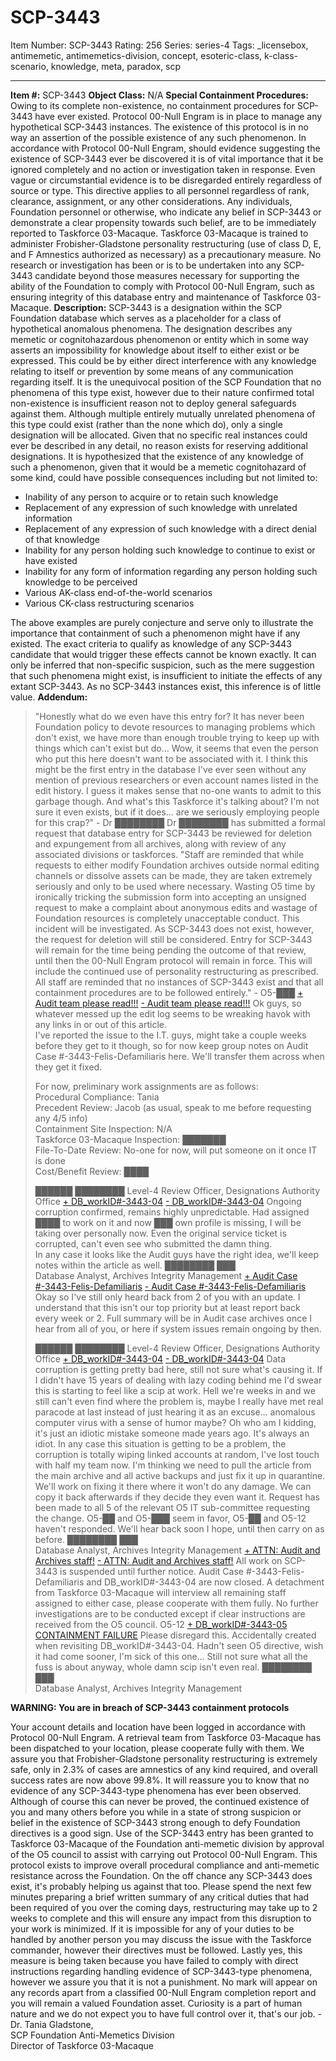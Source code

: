 # SCP-3443
Item Number: SCP-3443
Rating: 256
Series: series-4
Tags: _licensebox, antimemetic, antimemetics-division, concept, esoteric-class, k-class-scenario, knowledge, meta, paradox, scp

---

**Item #:** SCP-3443
**Object Class:** N/A
**Special Containment Procedures:** Owing to its complete non-existence, no containment procedures for SCP-3443 have ever existed. Protocol 00-Null Engram is in place to manage any hypothetical SCP-3443 instances. The existence of this protocol is in no way an assertion of the possible existence of any such phenomenon.
In accordance with Protocol 00-Null Engram, should evidence suggesting the existence of SCP-3443 ever be discovered it is of vital importance that it be ignored completely and no action or investigation taken in response. Even vague or circumstantial evidence is to be disregarded entirely regardless of source or type. This directive applies to all personnel regardless of rank, clearance, assignment, or any other considerations.
Any individuals, Foundation personnel or otherwise, who indicate any belief in SCP-3443 or demonstrate a clear propensity towards such belief, are to be immediately reported to Taskforce 03-Macaque. Taskforce 03-Macaque is trained to administer Frobisher-Gladstone personality restructuring (use of class D, E, and F Amnestics authorized as necessary) as a precautionary measure.
No research or investigation has been or is to be undertaken into any SCP-3443 candidate beyond those measures necessary for supporting the ability of the Foundation to comply with Protocol 00-Null Engram, such as ensuring integrity of this database entry and maintenance of Taskforce 03-Macaque.
**Description:** SCP-3443 is a designation within the SCP Foundation database which serves as a placeholder for a class of hypothetical anomalous phenomena. The designation describes any memetic or cognitohazardous phenomenon or entity which in some way asserts an impossibility for knowledge about itself to either exist or be expressed. This could be by either direct interference with any knowledge relating to itself or prevention by some means of any communication regarding itself. It is the unequivocal position of the SCP Foundation that no phenomena of this type exist, however due to their nature confirmed total non-existence is insufficient reason not to deploy general safeguards against them.
Although multiple entirely mutually unrelated phenomena of this type could exist (rather than the none which do), only a single designation will be allocated. Given that no specific real instances could ever be described in any detail, no reason exists for reserving additional designations.
It is hypothesized that the existence of any knowledge of such a phenomenon, given that it would be a memetic cognitohazard of some kind, could have possible consequences including but not limited to:
  * Inability of any person to acquire or to retain such knowledge
  * Replacement of any expression of such knowledge with unrelated information
  * Replacement of any expression of such knowledge with a direct denial of that knowledge
  * Inability for any person holding such knowledge to continue to exist or have existed
  * Inability for any form of information regarding any person holding such knowledge to be perceived
  * Various AK-class end-of-the-world scenarios
  * Various CK-class restructuring scenarios

The above examples are purely conjecture and serve only to illustrate the importance that containment of such a phenomenon might have if any existed.
The exact criteria to qualify as knowledge of any SCP-3443 candidate that would trigger these effects cannot be known exactly. It can only be inferred that non-specific suspicion, such as the mere suggestion that such phenomena might exist, is insufficient to initiate the effects of any extant SCP-3443. As no SCP-3443 instances exist, this inference is of little value.
**Addendum:**
> "Honestly what do we even have this entry for? It has never been Foundation policy to devote resources to managing problems which don't exist, we have more than enough trouble trying to keep up with things which can't exist but do…
> Wow, it seems that even the person who put this here doesn't want to be associated with it. I think this might be the first entry in the database I've ever seen without any mention of previous researchers or even account names listed in the edit history. I guess it makes sense that no-one wants to admit to this garbage though. And what's this Taskforce it's talking about? I'm not sure it even exists, but if it does… are we seriously employing people for this crap?"
> \- Dr ████████
Dr ████████ has submitted a formal request that database entry for SCP-3443 be reviewed for deletion and expungement from all archives, along with review of any associated divisions or taskforces.
> "Staff are reminded that while requests to either modify Foundation archives outside normal editing channels or dissolve assets can be made, they are taken extremely seriously and only to be used where necessary. Wasting O5 time by ironically tricking the submission form into accepting an unsigned request to make a complaint about anonymous edits and wastage of Foundation resources is completely unacceptable conduct. This incident will be investigated. As SCP-3443 does not exist, however, the request for deletion will still be considered.
> Entry for SCP-3443 will remain for the time being pending the outcome of that review, until then the 00-Null Engram protocol will remain in force. This will include the continued use of personality restructuring as prescribed. All staff are reminded that no instances of SCP-3443 exist and that all containment procedures are to be followed entirely."
> \- O5-███
[\+ Audit team please read!!!](javascript:;)
[\- Audit team please read!!!](javascript:;)
> Ok guys, so whatever messed up the edit log seems to be wreaking havok with any links in or out of this article.  
>  I've reported the issue to the I.T. guys, might take a couple weeks before they get to it though, so for now keep group notes on Audit Case #-3443-Felis-Defamiliaris here. We'll transfer them across when they get it fixed.  
>    
>  For now, preliminary work assignments are as follows:  
>  Procedural Compliance: Tania  
>  Precedent Review: Jacob (as usual, speak to me before requesting any 4/5 info)  
>  Containment Site Inspection: N/A  
>  Taskforce 03-Macaque Inspection: ███████  
>  File-To-Date Review: No-one for now, will put someone on it once IT is done  
>  Cost/Benefit Review: ████
>   
>  ██████ ████████
> Level-4 Review Officer, Designations Authority Office
[\+ DB_workID#-3443-04](javascript:;)
[\- DB_workID#-3443-04](javascript:;)
Ongoing corruption confirmed, remains highly unpredictable. Had assigned ████ to work on it and now ███ own profile is missing, I will be taking over personally now. Even the original service ticket is corrupted, can't even see who submitted the damn thing.  
In any case it looks like the Audit guys have the right idea, we'll keep notes within the article as well.
████████ ███  
Database Analyst, Archives Integrity Management
[\+ Audit Case #-3443-Felis-Defamiliaris](javascript:;)
[\- Audit Case #-3443-Felis-Defamiliaris](javascript:;)
> Okay so I've still only heard back from 2 of you with an update. I understand that this isn't our top priority but at least report back every week or 2. Full summary will be in Audit case archives once I hear from all of you, or here if system issues remain ongoing by then.
>   
>  ██████ ████████
> Level-4 Review Officer, Designations Authority Office
[\+ DB_workID#-3443-04](javascript:;)
[\- DB_workID#-3443-04](javascript:;)
Data corruption is getting pretty bad here, still not sure what's causing it. If I didn't have 15 years of dealing with lazy coding behind me I'd swear this is starting to feel like a scip at work. Hell we're weeks in and we still can't even find where the problem is, maybe I really have met real paracode at last instead of just hearing it as an excuse… anomalous computer virus with a sense of humor maybe? Oh who am I kidding, it's just an idiotic mistake someone made years ago. It's always an idiot.
In any case this situation is getting to be a problem, the corruption is totally wiping linked accounts at random, I've lost touch with half my team now. I'm thinking we need to pull the article from the main archive and all active backups and just fix it up in quarantine. We'll work on fixing it there where it won't do any damage. We can copy it back afterwards if they decide they even want it.
Request has been made to all 5 of the relevant O5 IT sub-committee requesting the change. O5-██ and O5-███ seem in favor, O5-██ and O5-12 haven't responded. We'll hear back soon I hope, until then carry on as before.
████████ ███  
Database Analyst, Archives Integrity Management
[\+ ATTN: Audit and Archives staff!](javascript:;)
[\- ATTN: Audit and Archives staff!](javascript:;)
> All work on SCP-3443 is suspended until further notice. Audit Case #-3443-Felis-Defamiliaris and DB_workID#-3443-04 are now closed. A detachment from Taskforce 03-Macaque will interview all remaining staff assigned to either case, please cooperate with them fully. No further investigations are to be conducted except if clear instructions are received from the O5 council.
> O5-12
[\+ DB_workID#-3443-05](javascript:;)
[CONTAINMENT FAILURE](javascript:;)
Please disregard this. Accidentally created when revisiting DB_workID#-3443-04. Hadn't seen O5 directive, wish it had come sooner, I'm sick of this one… Still not sure what all the fuss is about anyway, whole damn scip isn't even real.
████████ ███  
Database Analyst, Archives Integrity Management  

  
**WARNING: You are in breach of SCP-3443 containment protocols**  
  
Your account details and location have been logged in accordance with Protocol 00-Null Engram. A retrieval team from Taskforce 03-Macaque has been dispatched to your location, please cooperate fully with them. We assure you that Frobisher-Gladstone personality restructuring is extremely safe, only in 2.3% of cases are amnestics of any kind required, and overall success rates are now above 99.8%.
It will reassure you to know that no evidence of any SCP-3443-type phenomena has ever been observed. Although of course this can never be proved, the continued existence of you and many others before you while in a state of strong suspicion or belief in the existence of SCP-3443 strong enough to defy Foundation directives is a good sign. Use of the SCP-3443 entry has been granted to Taskforce 03-Macaque of the Foundation anti-memetic division by approval of the O5 council to assist with carrying out Protocol 00-Null Engram. This protocol exists to improve overall procedural compliance and anti-memetic resistance across the Foundation. On the off chance any SCP-3443 does exist, it's probably helping us against that too.
Please spend the next few minutes preparing a brief written summary of any critical duties that had been required of you over the coming days, restructuring may take up to 2 weeks to complete and this will ensure any impact from this disruption to your work is minimized. If it is impossible for any of your duties to be handled by another person you may discuss the issue with the Taskforce commander, however their directives must be followed.
Lastly yes, this measure is being taken because you have failed to comply with direct instructions regarding handling evidence of SCP-3443-type phenomena, however we assure you that it is not a punishment. No mark will appear on any records apart from a classified 00-Null Engram completion report and you will remain a valued Foundation asset. Curiosity is a part of human nature and we do not expect you to have full control over it, that's our job.
\- Dr. Tania Gladstone,  
SCP Foundation Anti-Memetics Division  
Director of Taskforce 03-Macaque